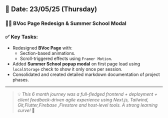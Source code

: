 ## 📅 Date: 23/05/25 (Thursday)

### 🧑‍🎓 BVoc Page Redesign & Summer School Modal

### ✅ Key Tasks:
- Redesigned **BVoc Page** with:
  - Section-based animations.
  - Scroll-triggered effects using `Framer Motion`.
- Added **Summer School popup modal** on first page load using `localStorage` check to show it only once per session.
- Consolidated and created detailed markdown documentation of project phases.

---
> 💡 *This 6 month journey was a full-fledged frontend + deployment + client feedback-driven agile experience using Next.js, Tailwind, Git,Flutter,Firebase ,Firestore and host-level tools. A strong learning curve!* 🚀
